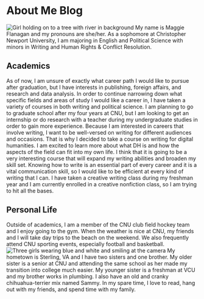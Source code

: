 # About Me Blog
![Girl holding on to a tree with river in background](https://maggieflan18.github.io/Maggie-Flanagan/images/hikingcliffpicture.JPG)
My name is Maggie Flanagan and my pronouns are she/her. As a sophomore at Christopher Newport University, I am majoring in English and Political Science with minors in Writing and Human Rights & Conflict Resolution. 
## Academics
As of now, I am unsure of exactly what career path I would like to pursue after graduation, but I have interests in publishing, foreign affairs, and research and data analysis. In order to continue narrowing down what specific fields and areas of study I would like a career in, I have taken a variety of courses in both writing and political science.
I am planning to go to graduate school after my four years at CNU, but I am looking to get an internship or do research with a teacher during my undergraduate studies in order to gain more experience. 
Because I am interested in careers that involve writing, I want to be well-versed on writing for different audiences and occasions. That is why I decided to take a course on writing for digital humanities. I am excited to learn more about what DH is and how the aspects of the field can fit into my own life. I think that it is going to be a very interesting course that will expand my writing abilities and broaden my skill set.
Knowing how to write is an essential part of every career and it is a vital communication skill, so I would like to be efficient at every kind of writing that I can. I have taken a creative writing class during my freshman year and I am currently enrolled in a creative nonfiction class, so I am trying to hit all the bases. 
## Personal Life
Outside of academics, I am a member of the CNU club field hockey team and I enjoy going to the gym. When the weather is nice at CNU, my friends and I will take day trips to the beach on the weekend. We also frequently attend CNU sporting events, especially football and basketball. 
![Three girls wearing blue and white and smiling at the camera](https://maggieflan18.github.io/Maggie-Flanagan/images/rebeccajuliamaggiefootball.JPG)
My hometown is Sterling, VA and I have two sisters and one brother. My older sister is a senior at CNU and attending the same school as her made my transition into college much easier. My younger sister is a freshman at VCU and my brother works in plumbing. I also have an old and cranky chihuahua-terrier mix named Sammy. In my spare time, I love to read, hang out with my friends, and spend time with my family. 
